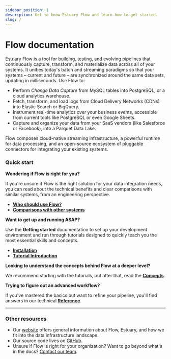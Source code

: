 ```yaml
---
sidebar_position: 1
description: Get to know Estuary Flow and learn how to get started.
slug: /
---
```


# Flow documentation

Estuary Flow is a tool for building, testing, and evolving pipelines that continuously capture, transform, and materialize data across all of your systems. It unifies today's batch and streaming paradigms so that your systems – current and future – are synchronized around the same data sets, updating in milliseconds. Use Flow to:

 * Perform *Change Data Capture* from MySQL tables into PostgreSQL, or a cloud analytics warehouse.
 * Fetch, transform, and load logs from Cloud Delivery Networks (CDNs) into Elastic Search or BigQuery.
 * Instrument real-time analytics over your business events, accessible from current tools like PostgreSQL or even Google Sheets.
 * Capture and organize your data from your SaaS vendors (like Salesforce or Facebook), into a Parquet Data Lake.

Flow composes cloud-native streaming infrastructure, a powerful runtime for data processing,
and an open-source ecosystem of pluggable connectors for integrating your existing systems.

### Quick start

**Wondering if Flow is right for you?**

If you're unsure if Flow is the right solution for your data integration needs, you can read about the technical benefits and clear comparisons with similar systems, from an engineering perspective.

* **[Who should use Flow?](overview/who-should-use-flow.md)**
* **[Comparisons with other systems](overview/comparisons.md)**

**Want to get up and running ASAP?**

Use the **Getting started** documentation to set up your development environment and run through tutorials designed to quickly teach you the most essential skills and concepts.

* **[Installation](getting-started/installation.md)**
* **[Tutorial Introduction](getting-started/flow-tutorials/)**

**Looking to understand the concepts behind Flow at a deeper level?**

We recommend starting with the tutorials, but after that, read the **[Concepts](concepts/README.md)**.

**Trying to figure out an advanced workflow?**

If you've mastered the basics but want to refine your pipeline, you'll find answers in our technical **[Reference](reference/README.md)**.

****

### **Other resources**

* Our [website](https://www.estuary.dev) offers general information about Flow, Estuary, and how we fit into the data infrastructure landscape.
* Our source code lives on [GitHub](https://github.com/estuary).
* Unsure if Flow is right for your organization? Want to go beyond what's in the docs? [Contact our team](https://www.estuary.dev/#get-in-touch).
